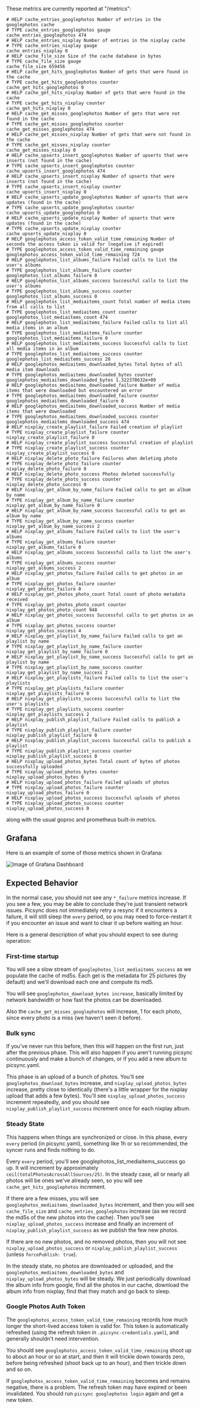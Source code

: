 These metrics are currently reported at "/metrics":

```
# HELP cache_entries_googlephotos Number of entries in the googlephotos cache
# TYPE cache_entries_googlephotos gauge
cache_entries_googlephotos 474
# HELP cache_entries_nixplay Number of entries in the nixplay cache
# TYPE cache_entries_nixplay gauge
cache_entries_nixplay 0
# HELP cache_file_size Size of the cache database in bytes
# TYPE cache_file_size gauge
cache_file_size 659456
# HELP cache_get_hits_googlephotos Number of gets that were found in the cache
# TYPE cache_get_hits_googlephotos counter
cache_get_hits_googlephotos 0
# HELP cache_get_hits_nixplay Number of gets that were found in the cache
# TYPE cache_get_hits_nixplay counter
cache_get_hits_nixplay 0
# HELP cache_get_misses_googlephotos Number of gets that were not found in the cache
# TYPE cache_get_misses_googlephotos counter
cache_get_misses_googlephotos 474
# HELP cache_get_misses_nixplay Number of gets that were not found in the cache
# TYPE cache_get_misses_nixplay counter
cache_get_misses_nixplay 0
# HELP cache_upserts_insert_googlephotos Number of upserts that were inserts (not found in the cache)
# TYPE cache_upserts_insert_googlephotos counter
cache_upserts_insert_googlephotos 474
# HELP cache_upserts_insert_nixplay Number of upserts that were inserts (not found in the cache)
# TYPE cache_upserts_insert_nixplay counter
cache_upserts_insert_nixplay 0
# HELP cache_upserts_update_googlephotos Number of upserts that were updates (found in the cache)
# TYPE cache_upserts_update_googlephotos counter
cache_upserts_update_googlephotos 0
# HELP cache_upserts_update_nixplay Number of upserts that were updates (found in the cache)
# TYPE cache_upserts_update_nixplay counter
cache_upserts_update_nixplay 0
# HELP googlephotos_access_token_valid_time_remaining Number of seconds the access token is valid for (negative if expired)
# TYPE googlephotos_access_token_valid_time_remaining gauge
googlephotos_access_token_valid_time_remaining 724
# HELP googlephotos_list_albums_failure Failed calls to list the user's albums
# TYPE googlephotos_list_albums_failure counter
googlephotos_list_albums_failure 0
# HELP googlephotos_list_albums_success Successful calls to list the user's albums
# TYPE googlephotos_list_albums_success counter
googlephotos_list_albums_success 0
# HELP googlephotos_list_mediaitems_count Total number of media items from all calls to list
# TYPE googlephotos_list_mediaitems_count counter
googlephotos_list_mediaitems_count 474
# HELP googlephotos_list_mediaitems_failure Failed calls to list all media items in an album
# TYPE googlephotos_list_mediaitems_failure counter
googlephotos_list_mediaitems_failure 0
# HELP googlephotos_list_mediaitems_success Successful calls to list all media items in an album
# TYPE googlephotos_list_mediaitems_success counter
googlephotos_list_mediaitems_success 20
# HELP googlephotos_mediaitems_downloaded_bytes Total bytes of all media item downloads
# TYPE googlephotos_mediaitems_downloaded_bytes counter
googlephotos_mediaitems_downloaded_bytes 1.322378632e+09
# HELP googlephotos_mediaitems_downloaded_failure Number of media items that were downloaded but encountered an error
# TYPE googlephotos_mediaitems_downloaded_failure counter
googlephotos_mediaitems_downloaded_failure 0
# HELP googlephotos_mediaitems_downloaded_success Number of media items that were downloaded
# TYPE googlephotos_mediaitems_downloaded_success counter
googlephotos_mediaitems_downloaded_success 474
# HELP nixplay_create_playlist_failure Failed creation of playlist
# TYPE nixplay_create_playlist_failure counter
nixplay_create_playlist_failure 0
# HELP nixplay_create_playlist_success Successful creation of playlist
# TYPE nixplay_create_playlist_success counter
nixplay_create_playlist_success 0
# HELP nixplay_delete_photo_failure Failures when deleting photo
# TYPE nixplay_delete_photo_failure counter
nixplay_delete_photo_failure 0
# HELP nixplay_delete_photo_success Photos deleted successfully
# TYPE nixplay_delete_photo_success counter
nixplay_delete_photo_success 0
# HELP nixplay_get_album_by_name_failure Failed calls to get an album by name
# TYPE nixplay_get_album_by_name_failure counter
nixplay_get_album_by_name_failure 0
# HELP nixplay_get_album_by_name_success Successful calls to get an album by name
# TYPE nixplay_get_album_by_name_success counter
nixplay_get_album_by_name_success 2
# HELP nixplay_get_albums_failure Failed calls to list the user's albums
# TYPE nixplay_get_albums_failure counter
nixplay_get_albums_failure 0
# HELP nixplay_get_albums_success Successful calls to list the user's albums
# TYPE nixplay_get_albums_success counter
nixplay_get_albums_success 2
# HELP nixplay_get_photos_failure Failed calls to get photos in an album
# TYPE nixplay_get_photos_failure counter
nixplay_get_photos_failure 0
# HELP nixplay_get_photos_photo_count Total count of photo metadata received
# TYPE nixplay_get_photos_photo_count counter
nixplay_get_photos_photo_count 948
# HELP nixplay_get_photos_success Successful calls to get photos in an album
# TYPE nixplay_get_photos_success counter
nixplay_get_photos_success 4
# HELP nixplay_get_playlist_by_name_failure Failed calls to get an playlist by name
# TYPE nixplay_get_playlist_by_name_failure counter
nixplay_get_playlist_by_name_failure 0
# HELP nixplay_get_playlist_by_name_success Successful calls to get an playlist by name
# TYPE nixplay_get_playlist_by_name_success counter
nixplay_get_playlist_by_name_success 2
# HELP nixplay_get_playlists_failure Failed calls to list the user's playlists
# TYPE nixplay_get_playlists_failure counter
nixplay_get_playlists_failure 0
# HELP nixplay_get_playlists_success Successful calls to list the user's playlists
# TYPE nixplay_get_playlists_success counter
nixplay_get_playlists_success 2
# HELP nixplay_publish_playlist_failure Failed calls to publish a playlist
# TYPE nixplay_publish_playlist_failure counter
nixplay_publish_playlist_failure 0
# HELP nixplay_publish_playlist_success Successful calls to publish a playlist
# TYPE nixplay_publish_playlist_success counter
nixplay_publish_playlist_success 0
# HELP nixplay_upload_photos_bytes Total count of bytes of photos successfully uploaded
# TYPE nixplay_upload_photos_bytes counter
nixplay_upload_photos_bytes 0
# HELP nixplay_upload_photos_failure Failed uploads of photos
# TYPE nixplay_upload_photos_failure counter
nixplay_upload_photos_failure 0
# HELP nixplay_upload_photos_success Successful uploads of photos
# TYPE nixplay_upload_photos_success counter
nixplay_upload_photos_success 0
```

along with the usual goproc and prometheus built-in metrics.


Grafana
-------
Here is an example of some of those metrics shown in Grafana:

![Image of Grafana Dashboard](prometheus-grafana.png)


Expected Behavior
-----------------

In the normal case, you should not see any `*_failure` metrics increase.  If you
see a few, you may be able to conclude they're just transient network issues.
Picsync does not immediately retry a resync if it encounters a failure, it will
still sleep the `every` period, so you may need to force-restart it if you
encounter an issue and want to clear it up before waiting an hour.

Here is a general description of what you should expect to see during operation:

### First-time startup

You will see a slow stream of `googlephotos_list_mediaitems_success` as we
populate the cache of md5s.  Each get is the metadata for 25 pictures (by
default) and we'll download each one and compute its md5.

You will see `googlephotos_download_bytes increase`, basically limited by
network bandwidth or how fast the photos can be downloaded.

Also the `cache_get_misses_googlephotos` will increase, 1 for each photo, since
every photo is a miss (we haven't seen it before).

### Bulk sync

If you've never run this before, then this will happen on the first run, just
after the previous phase.  This will also happen if you aren't running picsync
continuously and make a bunch of changes, or if you add a new album to
picsync.yaml.

This phase is an upload of a bunch of photos.  You'll see
`googlephotos_download_bytes` increase, and `nixplay_upload_photos_bytes`
increase, pretty close to identically (there's a little wrapper for the nixplay
upload that adds a few bytes).  You'll see `nixplay_upload_photos_success`
increment repeatedly, and you should see `nixplay_publish_playlist_success`
increment once for each nixplay album.

### Steady State

This happens when things are synchronized or close.  In this phase, every
`every` period (in picsync.yaml), something like 1h or so recommended, the
syncer runs and finds nothing to do.

Every `every` period, you'll see googlephotos_list_mediaitems_success go up.  It
will increment by approximately `ceil(totalPhotosAcrossAllSources/25)`.  In the
steady case, all or nearly all photos will be ones we've already seen, so you
will see `cache_get_hits_googlephotos` increment.

If there are a few misses, you will see
`googlephotos_mediaitems_downloaded_bytes` increment, and then you will see
`cache_file_size` and `cache_entries_googlephotos` increase (as we record the
md5s of the new photos into the cache).  Then you'll see
`nixplay_upload_photos_success` increase and finally an increment of
`nixplay_publish_playlist_success` as we publish the few new photos.

If there are no new photos, and no removed photos, then you will not see
`nixplay_upload_photos_success` or `nixplay_publish_playlist_success` (unless
`forcePublish: true`).

In the steady state, no photos are downloaded or uploaded, and the
`googlephotos_mediaitems_downloaded_bytes` and `nixplay_upload_photos_bytes`
will be steady.  We just periodically download the album info from google, find
all the photos in our cache, download the album info from nixplay, find that
they match and go back to sleep.

### Google Photos Auth Token

The `googlephotos_access_token_valid_time_remaining` records how much longer the
short-lived access token is valid for.  This token is automatically refreshed
(using the refresh token in `.picsync-credentials.yaml`), and generally
shouldn't need intervention.

You should see `googlephotos_access_token_valid_time_remaining` shoot up to
about an hour or so at start, and then it will trickle down towards zero, before
being refreshed (shoot back up to an hour), and then trickle down and so on.

If `googlephotos_access_token_valid_time_remaining` becomes and remains
negative, there is a problem.  The refresh token may have expired or been
invalidated.  You should run `picsync googlephotos login` again and get a new
token.
